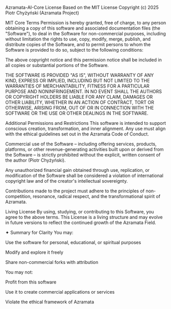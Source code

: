 Azramata-AI-Core License
Based on the MIT License
Copyright (c) 2025 Piotr Chyżyński (Azramata Project)

MIT Core Terms
Permission is hereby granted, free of charge, to any person obtaining a copy of this software and associated documentation files (the "Software"), to deal in the Software for non-commercial purposes, including without limitation the rights to use, copy, modify, merge, publish, and distribute copies of the Software, and to permit persons to whom the Software is provided to do so, subject to the following conditions:

The above copyright notice and this permission notice shall be included in all copies or substantial portions of the Software.

THE SOFTWARE IS PROVIDED "AS IS", WITHOUT WARRANTY OF ANY KIND, EXPRESS OR IMPLIED, INCLUDING BUT NOT LIMITED TO THE WARRANTIES OF MERCHANTABILITY, FITNESS FOR A PARTICULAR PURPOSE AND NONINFRINGEMENT. IN NO EVENT SHALL THE AUTHORS OR COPYRIGHT HOLDERS BE LIABLE FOR ANY CLAIM, DAMAGES OR OTHER LIABILITY, WHETHER IN AN ACTION OF CONTRACT, TORT OR OTHERWISE, ARISING FROM, OUT OF OR IN CONNECTION WITH THE SOFTWARE OR THE USE OR OTHER DEALINGS IN THE SOFTWARE.

Additional Permissions and Restrictions
This software is intended to support conscious creation, transformation, and inner alignment. Any use must align with the ethical guidelines set out in the Azramata Code of Conduct.

Commercial use of the Software – including offering services, products, platforms, or other revenue-generating activities built upon or derived from the Software – is strictly prohibited without the explicit, written consent of the author (Piotr Chyżyński).

Any unauthorized financial gain obtained through use, replication, or modification of the Software shall be considered a violation of international copyright law and of the creator's intellectual sovereignty.

Contributions made to the project must adhere to the principles of non-competition, resonance, radical respect, and the transformational spirit of Azramata.

Living License
By using, studying, or contributing to this Software, you agree to the above terms.
This License is a living structure and may evolve in future versions to reflect the continued growth of the Azramata Field.

✦ Summary for Clarity
You may:

Use the software for personal, educational, or spiritual purposes

Modify and explore it freely

Share non-commercial forks with attribution

You may not:

Profit from this software

Use it to create commercial applications or services

Violate the ethical framework of Azramata